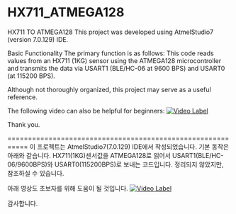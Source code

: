 # HX711_ATMEGA128
HX711 TO ATMEGA128
This project was developed using AtmelStudio7 (version 7.0.129) IDE.

Basic Functionality
The primary function is as follows:
This code reads values from an HX711 (1KG) sensor using the ATMEGA128 microcontroller and transmits the data via USART1 (BLE/HC-06 at 9600 BPS) and USART0 (at 115200 BPS).

Although not thoroughly organized, this project may serve as a useful reference.

The following video can also be helpful for beginners:
[![Video Label](http://img.youtube.com/vi/uLR1RNqJ1Mw/0.jpg)](https://youtu.be/yG3xYrAmbDI)

Thank you.

===========================================================
이 프로젝트는 AtmelStudio7(7.0.129) IDE에서 작성되었습니다.
기본 동작은 아래와 같습니다.
HX711(1KG)센서값을 ATMEGA128로 읽어서 
USART1(BLE/HC-06/9600BPS)와 USART0(115200BPS)로 보내는 코드입니다.
정리되지 않았지만, 참조하실 수 있습니다.

아래 영상도 초보자를 위해 도움이 될 것입니다.
[![Video Label](http://img.youtube.com/vi/uLR1RNqJ1Mw/0.jpg)](https://youtu.be/yG3xYrAmbDI)

감사합니다.